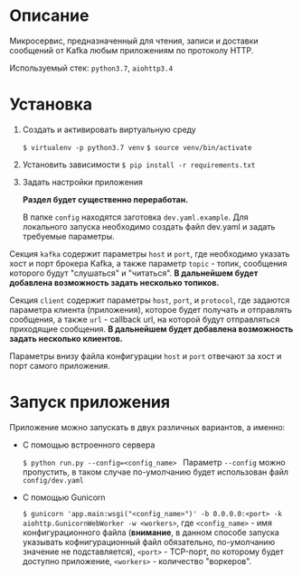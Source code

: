 
# Описание

Микросервис, предназначенный для чтения, записи и доставки сообщений от Kafka любым приложениям по протоколу HTTP.

Используемый стек: ```python3.7```, ```aiohttp3.4```

# Установка

1. Создать и активировать виртуальную среду

    ```$ virtualenv -p python3.7 venv```
    ```$ source venv/bin/activate```

2. Установить зависимости
    ```$ pip install -r requirements.txt```

3. Задать настройки приложения
	
	**Раздел будет существенно переработан.**
	
    В папке ```config``` находятся заготовка ```dev.yaml.example```. Для локального запуска необходимо создать файл dev.yaml и задать требуемые параметры. 

Секция ```kafka``` содержит параметры ```host``` и ```port```, где необходимо указать хост и порт брокера Kafka, а также параметр ```topic``` - топик, сообщения которого будут "слушаться" и "читаться".  **В дальнейшем будет добавлена возможность задать несколько топиков.** 

Секция ```client``` содержит параметры ```host```, ```port```, и ```protocol```, где задаются параметра клиента (приложения), которое будет получать и отправлять сообщения, а также ```url``` - callback url, на которой будут отправляться приходящие сообщения. 
**В дальнейшем будет добавлена возможность задать несколько клиентов.** 

Параметры внизу файла конфигурации ```host``` и ```port``` отвечают за хост и порт самого приложения.

# Запуск приложения

Приложение можно запускать в двух различных вариантов, а именно:

- С помощью встроенного сервера

    ```$ python run.py --config=<config_name> ```
    Параметр ```--config``` можно пропустить, в таком случае по-умолчанию будет использован файл ```config/dev.yaml```

- С помощью Gunicorn

    ```$ gunicorn 'app.main:wsgi("<config_name>")' -b 0.0.0.0:<port> -k aiohttp.GunicornWebWorker -w <workers>```,  где ```<config_name>``` - имя конфигурационного файла (**внимание**, в данном способе запуска указывать кофнигурационный файл обязательно, по-умолчанию значение не подставляется), ```<port>``` - TCP-порт, по которому будет доступно приложение, ```<workers>``` - количество "воркеров".
